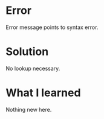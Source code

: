 # Error
Error message points to syntax error.

# Solution
No lookup necessary.

# What I learned
Nothing new here.